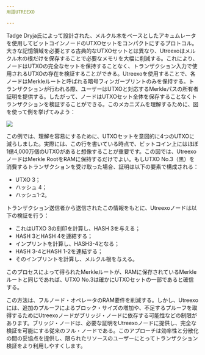 ```yaml
---
用語UTREEXO

---
```

Tadge Dryja氏によって設計された、メルクル木をベースとしたアキュムレータを使用してビットコインノードのUTXOセットをコンパクトにするプロトコル。大きな記憶領域を必要とする古典的なUTXOセットとは異なり、Utreexoはメルクル木の根だけを保存することで必要なメモリを大幅に削減する。これにより、ノードはUTXOの完全なセットを保持することなく、トランザクション入力で使用されるUTXOの存在を検証することができる。Utreexoを使用することで、各ノードはMerkleルートと呼ばれる暗号フィンガープリントのみを保持する。トランザクションが行われる際、ユーザーはUTXOと対応するMerkleパスの所有者証明を提供する。したがって、ノードはUTXOセット全体を保存することなくトランザクションを検証することができる。このメカニズムを理解するために、図を使って例を挙げてみよう：

![](../../dictionnaire/assets/15.webp)

この例では、理解を容易にするために、UTXOセットを意図的に4つのUTXOに減らしました。実際には、この行を書いている時点で、ビットコイン上にはほぼ1億4,000万個のUTXOがあると想像することが重要です。この図では、UtreexoノードはMerkle RootをRAMに保持するだけでよい。もしUTXO No.3（黒）を消費するトランザクションを受け取った場合、証明は以下の要素で構成される：


- UTXO 3；
- ハッシュ 4；
- ハッシュ1-2。

トランザクション送信者から送信されたこの情報をもとに、Utreexoノードは以下の検証を行う：


- これはUTXO 3の刻印を計算し、HASH 3を与える；
- HASH 3とHASH 4を連結する；
- インプリントを計算し、HASH3-4となる；
- HASH 3-4とHASH 1-2を連結する；
- そのインプリントを計算し、メルクル根を与える。

このプロセスによって得られたMerkleルートが、RAMに保存されているMerkleルートと同じであれば、UTXO No.3は確かにUTXOセットの一部であると確信する。

この方法は、フルノード・オペレータのRAM要件を削減する。しかし、Utreexoには、追加のプルーフによるブロック・サイズの増加や、不足するプルーフを取得するためにUtreexoノードがブリッジ・ノードに依存する可能性などの制限があります。ブリッジ・ノードは、必要な証明をUtreexoノードに提供し、完全な検証を可能にする従来のフル・ノードである。このアプローチは効率性と分散化の間の妥協点を提供し、限られたリソースのユーザーにとってトランザクション検証をより利用しやすくします。